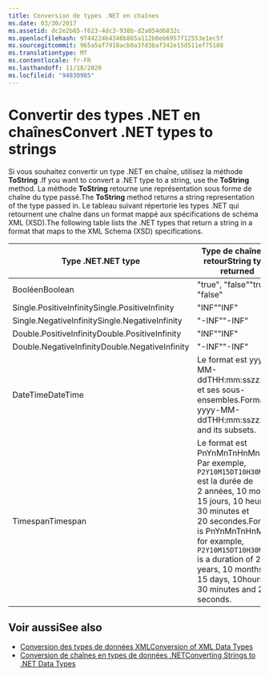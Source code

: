 ```yaml
---
title: Conversion de types .NET en chaînes
ms.date: 03/30/2017
ms.assetid: dc2e2b65-f623-4dc3-938b-d2a054d6832c
ms.openlocfilehash: 9744224b4346b865a112b0eb6957f12553e1ec5f
ms.sourcegitcommit: 965a5af7918acb0a3fd3baf342e15d511ef75188
ms.translationtype: MT
ms.contentlocale: fr-FR
ms.lasthandoff: 11/18/2020
ms.locfileid: "94830985"
---
```

# <a name="convert-net-types-to-strings"></a><span data-ttu-id="71a5e-102">Convertir des types .NET en chaînes</span><span class="sxs-lookup"><span data-stu-id="71a5e-102">Convert .NET types to strings</span></span>

<span data-ttu-id="71a5e-103">Si vous souhaitez convertir un type .NET en chaîne, utilisez la méthode **ToString** .</span><span class="sxs-lookup"><span data-stu-id="71a5e-103">If you want to convert a .NET type to a string, use the **ToString** method.</span></span> <span data-ttu-id="71a5e-104">La méthode **ToString** retourne une représentation sous forme de chaîne du type passé.</span><span class="sxs-lookup"><span data-stu-id="71a5e-104">The **ToString** method returns a string representation of the type passed in.</span></span> <span data-ttu-id="71a5e-105">Le tableau suivant répertorie les types .NET qui retournent une chaîne dans un format mappé aux spécifications de schéma XML (XSD).</span><span class="sxs-lookup"><span data-stu-id="71a5e-105">The following table lists the .NET types that return a string in a format that maps to the XML Schema (XSD) specifications.</span></span>  
  
|<span data-ttu-id="71a5e-106">Type .NET</span><span class="sxs-lookup"><span data-stu-id="71a5e-106">.NET type</span></span>|<span data-ttu-id="71a5e-107">Type de chaîne de retour</span><span class="sxs-lookup"><span data-stu-id="71a5e-107">String type returned</span></span>|  
|-------------------------|--------------------------|  
|<span data-ttu-id="71a5e-108">Booléen</span><span class="sxs-lookup"><span data-stu-id="71a5e-108">Boolean</span></span>|<span data-ttu-id="71a5e-109">"true", "false"</span><span class="sxs-lookup"><span data-stu-id="71a5e-109">"true", "false"</span></span>|  
|<span data-ttu-id="71a5e-110">Single.PositiveInfinity</span><span class="sxs-lookup"><span data-stu-id="71a5e-110">Single.PositiveInfinity</span></span>|<span data-ttu-id="71a5e-111">"INF"</span><span class="sxs-lookup"><span data-stu-id="71a5e-111">"INF"</span></span>|  
|<span data-ttu-id="71a5e-112">Single.NegativeInfinity</span><span class="sxs-lookup"><span data-stu-id="71a5e-112">Single.NegativeInfinity</span></span>|<span data-ttu-id="71a5e-113">"-INF"</span><span class="sxs-lookup"><span data-stu-id="71a5e-113">"-INF"</span></span>|  
|<span data-ttu-id="71a5e-114">Double.PositiveInfinity</span><span class="sxs-lookup"><span data-stu-id="71a5e-114">Double.PositiveInfinity</span></span>|<span data-ttu-id="71a5e-115">"INF"</span><span class="sxs-lookup"><span data-stu-id="71a5e-115">"INF"</span></span>|  
|<span data-ttu-id="71a5e-116">Double.NegativeInfinity</span><span class="sxs-lookup"><span data-stu-id="71a5e-116">Double.NegativeInfinity</span></span>|<span data-ttu-id="71a5e-117">"-INF"</span><span class="sxs-lookup"><span data-stu-id="71a5e-117">"-INF"</span></span>|  
|<span data-ttu-id="71a5e-118">DateTime</span><span class="sxs-lookup"><span data-stu-id="71a5e-118">DateTime</span></span>|<span data-ttu-id="71a5e-119">Le format est yyyy-MM-ddTHH:mm:sszzzzzz et ses sous-ensembles.</span><span class="sxs-lookup"><span data-stu-id="71a5e-119">Format is yyyy-MM-ddTHH:mm:sszzzzzz and its subsets.</span></span>|  
|<span data-ttu-id="71a5e-120">Timespan</span><span class="sxs-lookup"><span data-stu-id="71a5e-120">Timespan</span></span>|<span data-ttu-id="71a5e-121">Le format est PnYnMnTnHnMnS. Par exemple, `P2Y10M15DT10H30M20S` est la durée de 2 années, 10 mois, 15 jours, 10 heures, 30 minutes et 20 secondes.</span><span class="sxs-lookup"><span data-stu-id="71a5e-121">Format is PnYnMnTnHnMnS, for example, `P2Y10M15DT10H30M20S` is a duration of 2 years, 10 months, 15 days, 10hours, 30 minutes and 20 seconds.</span></span>|  
  
## <a name="see-also"></a><span data-ttu-id="71a5e-122">Voir aussi</span><span class="sxs-lookup"><span data-stu-id="71a5e-122">See also</span></span>

- [<span data-ttu-id="71a5e-123">Conversion des types de données XML</span><span class="sxs-lookup"><span data-stu-id="71a5e-123">Conversion of XML Data Types</span></span>](conversion-of-xml-data-types.md)
- [<span data-ttu-id="71a5e-124">Conversion de chaînes en types de données .NET</span><span class="sxs-lookup"><span data-stu-id="71a5e-124">Converting Strings to .NET Data Types</span></span>](converting-strings-to-dotnet-data-types.md)
